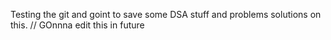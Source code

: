 Testing the git and goint to save some DSA stuff and problems solutions on this.
// GOnnna edit this in future